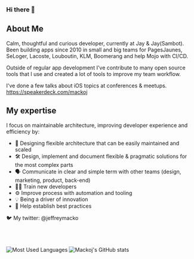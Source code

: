 ### Hi there 👋


## About Me

Calm, thoughtful and curious developer, currently at Jay & Jay(Sambot). Been building apps since 2010 in small and big teams for PagesJaunes, SeLoger, Lacoste, Louboutin, KLM, Boomerang and help Mojo with CI/CD.

Outside of regular app development I've contribute to many open source tools that I use and created a lot of tools to improve my team workflow.

I've done a few talks about iOS topics at conferences & meetups. https://speakerdeck.com/mackoj

## My expertise

I focus on maintainable architecture, improving developer experience and efficiency by:
- 🤔 Designing flexible architecture that can be easily maintained and scaled
- 🛠️ Design, implement and document flexible & pragmatic solutions for the most complex parts
- 🗣 Communicate in clear and simple term with other teams (design, marketing, product, back-end)
- 🧑‍💻 Train new developers
- ⚙️ Improve process with automation and tooling
- 💡 Being a driver of innovation
- 👥 Help establish best practices

🐦 My twitter: @jeffreymacko

<br/>
<br/>

![Most Used Languages](https://github-readme-stats.vercel.app/api/top-langs?username=mackoj&show_icons=true&locale=en&layout=compact&count_private=true)
![Mackoj's GitHub stats](https://github-readme-stats.vercel.app/api?username=mackoj&theme=default&show_icons=true&count_private=true)
